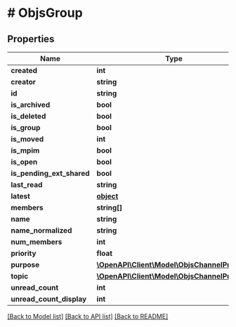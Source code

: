 # # ObjsGroup

## Properties

Name | Type | Description | Notes
------------ | ------------- | ------------- | -------------
**created** | **int** |  | 
**creator** | **string** |  | 
**id** | **string** |  | 
**is_archived** | **bool** |  | [optional] 
**is_deleted** | **bool** |  | [optional] 
**is_group** | **bool** |  | 
**is_moved** | **int** |  | [optional] 
**is_mpim** | **bool** |  | [optional] 
**is_open** | **bool** |  | [optional] 
**is_pending_ext_shared** | **bool** |  | [optional] 
**last_read** | **string** |  | [optional] 
**latest** | [**object**](.md) |  | [optional] 
**members** | **string[]** |  | 
**name** | **string** |  | 
**name_normalized** | **string** |  | 
**num_members** | **int** |  | [optional] 
**priority** | **float** |  | [optional] 
**purpose** | [**\OpenAPI\Client\Model\ObjsChannelPurpose**](ObjsChannelPurpose.md) |  | 
**topic** | [**\OpenAPI\Client\Model\ObjsChannelPurpose**](ObjsChannelPurpose.md) |  | 
**unread_count** | **int** |  | [optional] 
**unread_count_display** | **int** |  | [optional] 

[[Back to Model list]](../../README.md#documentation-for-models) [[Back to API list]](../../README.md#documentation-for-api-endpoints) [[Back to README]](../../README.md)


